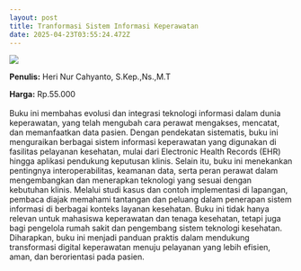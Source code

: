 ```yaml
---
layout: post
title: Tranformasi Sistem Informasi Keperawatan
date: 2025-04-23T03:55:24.472Z
---
```

![](/images/uploads/tranformasi-sistem-informasi-keperawatan.jpg)

**P﻿enulis:** Heri Nur Cahyanto, S.Kep.,Ns.,M.T

**Harga:** Rp.55.000\
\
Buku ini membahas evolusi dan integrasi teknologi informasi dalam dunia keperawatan, yang telah mengubah cara perawat mengakses, mencatat, dan memanfaatkan data pasien. Dengan pendekatan sistematis, buku ini menguraikan berbagai sistem informasi keperawatan yang digunakan di fasilitas pelayanan kesehatan, mulai dari Electronic Health Records (EHR) hingga aplikasi pendukung keputusan klinis. Selain itu, buku ini menekankan pentingnya interoperabilitas, keamanan data, serta peran perawat dalam mengembangkan dan menerapkan teknologi yang sesuai dengan kebutuhan klinis.
	Melalui studi kasus dan contoh implementasi di lapangan, pembaca diajak memahami tantangan dan peluang dalam penerapan sistem informasi di berbagai konteks layanan kesehatan. Buku ini tidak hanya relevan untuk mahasiswa keperawatan dan tenaga kesehatan, tetapi juga bagi pengelola rumah sakit dan pengembang sistem teknologi kesehatan. Diharapkan, buku ini menjadi panduan praktis dalam mendukung transformasi digital keperawatan menuju pelayanan yang lebih efisien, aman, dan berorientasi pada pasien.